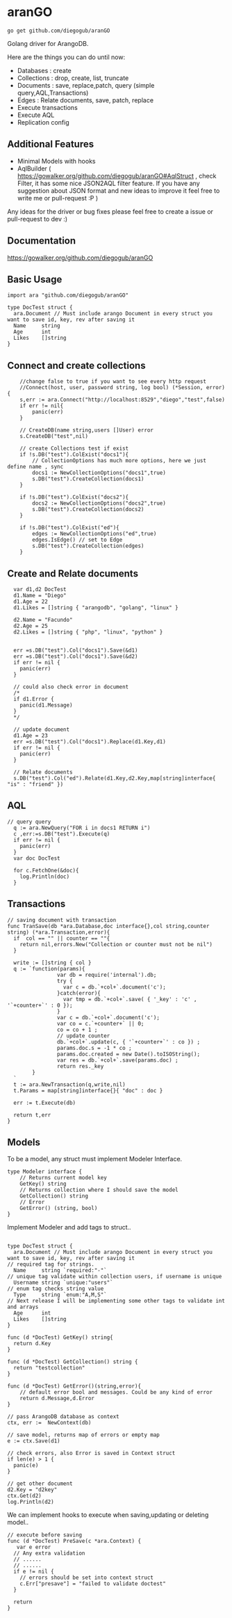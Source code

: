 aranGO
======
~~~
go get github.com/diegogub/aranGO
~~~
Golang driver for ArangoDB.

Here are the things you can do until now:

  * Databases : create
  * Collections : drop, create, list, truncate
  * Documents : save, replace,patch, query (simple query,AQL,Transactions)
  * Edges : Relate documents, save, patch, replace
  * Execute transactions
  * Execute AQL
  * Replication config

Additional Features
-------------------
  * Minimal Models with hooks
  * AqlBuilder ( https://gowalker.org/github.com/diegogub/aranGO#AqlStruct , check Filter, it has some nice JSON2AQL filter feature. If you have any suggestion about JSON format and new ideas to improve it feel free to write me or pull-request :P )

Any ideas for the driver or bug fixes please feel free to create a issue or pull-request to dev :)

Documentation
-------------

https://gowalker.org/github.com/diegogub/aranGO

Basic Usage
-----------
~~~~
import ara "github.com/diegogub/aranGO"

type DocTest struct {
  ara.Document // Must include arango Document in every struct you want to save id, key, rev after saving it
  Name     string
  Age      int
  Likes    []string
}
~~~~

Connect and create collections
-----------------------------------
~~~
    //change false to true if you want to see every http request
    //Connect(host, user, password string, log bool) (*Session, error) {
    s,err := ara.Connect("http://localhost:8529","diego","test",false) 
    if err != nil{
        panic(err)
    }

    // CreateDB(name string,users []User) error
    s.CreateDB("test",nil)

    // create Collections test if exist
    if !s.DB("test").ColExist("docs1"){
        // CollectionOptions has much more options, here we just define name , sync
        docs1 := NewCollectionOptions("docs1",true)
        s.DB("test").CreateCollection(docs1)
    }

    if !s.DB("test").ColExist("docs2"){
        docs2 := NewCollectionOptions("docs2",true)
        s.DB("test").CreateCollection(docs2)
    }

    if !s.DB("test").ColExist("ed"){
        edges := NewCollectionOptions("ed",true)
        edges.IsEdge() // set to Edge
        s.DB("test").CreateCollection(edges)
    }
~~~~

Create and Relate documents
---------------------------
~~~
  var d1,d2 DocTest
  d1.Name = "Diego"
  d1.Age = 22
  d1.Likes = []string { "arangodb", "golang", "linux" }
  
  d2.Name = "Facundo"
  d2.Age = 25
  d2.Likes = []string { "php", "linux", "python" }


  err =s.DB("test").Col("docs1").Save(&d1)
  err =s.DB("test").Col("docs1").Save(&d2)
  if err != nil {
    panic(err)
  }

  // could also check error in document
  /*
  if d1.Error {
    panic(d1.Message)
  }
  */

  // update document
  d1.Age = 23
  err =s.DB("test").Col("docs1").Replace(d1.Key,d1)
  if err != nil {
    panic(err)
  }
  
  // Relate documents
  s.DB("test").Col("ed").Relate(d1.Key,d2.Key,map[string]interface{ "is" : "friend" })
~~~

AQL
---

~~~
// query query 
  q := ara.NewQuery("FOR i in docs1 RETURN i")
  c ,err:=s.DB("test").Execute(q)
  if err != nil {
    panic(err)
  }
  var doc DocTest

  for c.FetchOne(&doc){
    log.Println(doc)
  }

~~~


Transactions
------------

~~~
// saving document with transaction
func TranSave(db *ara.Database,doc interface{},col string,counter string) (*ara.Transaction,error){
  if  col == "" || counter == ""{
    return nil,errors.New("Collection or counter must not be nil")
  }

  write := []string { col }
  q := `function(params){
                var db = require('internal').db;
                try {
                  var c = db.`+col+`.document('c');
                }catch(error){
                  var tmp = db.`+col+`.save( { '_key' : 'c' , '`+counter+`' : 0 });
                }
                var c = db.`+col+`.document('c');
                var co = c.`+counter+` || 0;
                co = co + 1 ;
                // update counter
                db.`+col+`.update(c, { '`+counter+`' : co }) ;
                params.doc.s = -1 * co ;
                params.doc.created = new Date().toISOString();
                var res = db.`+col+`.save(params.doc) ;
                return res._key
        }
  `
  t := ara.NewTransaction(q,write,nil)
  t.Params = map[string]interface{}{ "doc" : doc }

  err := t.Execute(db)

  return t,err
}
~~~

Models
------
To be a model, any struct must implement Modeler Interface.

~~~
type Modeler interface {
    // Returns current model key
    GetKey() string
    // Returns collection where I should save the model
    GetCollection() string
    // Error
    GetError() (string, bool)
}
~~~

Implement Modeler and add tags to struct..
~~~

type DocTest struct {
  ara.Document // Must include arango Document in every struct you want to save id, key, rev after saving it
// required tag for strings.
  Name     string `required:"-"`
// unique tag validate within collection users, if username is unique
  Username string `unique:"users"`
// enum tag checks string value
  Type     string `enum:"A,M,S"`
// Next release I will be implementing some other tags to validate int
and arrays
  Age      int
  Likes    []string
}

func (d *DocTest) GetKey() string{
  return d.Key
}

func (d *DocTest) GetCollection() string {
  return "testcollection"
}

func (d *DocTest) GetError()(string,error){
    // default error bool and messages. Could be any kind of error
    return d.Message,d.Error
}

// pass ArangoDB database as context
ctx, err :=  NewContext(db)

// save model, returns map of errors or empty map
e := ctx.Save(d1)

// check errors, also Error is saved in Context struct
if len(e) > 1 {
  panic(e)
}

// get other document
d2.Key = "d2key"
ctx.Get(d2)
log.Println(d2)

~~~


We can implement hooks to execute when saving,updating or deleting
model..
~~~
// execute before saving
func (d *DocTest) PreSave(c *ara.Context) {
   var e error
  // Any extra validation
  // ......
  // ......
  if e != nil {
    // errors should be set into context struct
    c.Err["presave"] = "failed to validate doctest"
  }

  return
}
~~~
